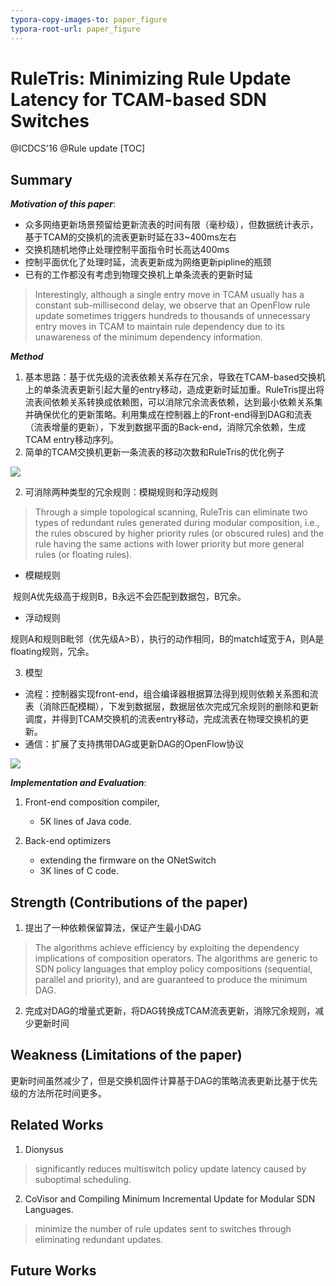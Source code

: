 ```yaml
---
typora-copy-images-to: paper_figure
typora-root-url: paper_figure
---
```

# RuleTris: Minimizing Rule Update Latency for TCAM-based SDN Switches

@ICDCS'16  @Rule update
[TOC]

## Summary
***Motivation of this paper***:

- 众多网络更新场景预留给更新流表的时间有限（毫秒级），但数据统计表示，基于TCAM的交换机的流表更新时延在33~400ms左右
- 交换机随机地停止处理控制平面指令时长高达400ms
- 控制平面优化了处理时延，流表更新成为网络更新pipline的瓶颈
- 已有的工作都没有考虑到物理交换机上单条流表的更新时延

> Interestingly, although a single entry move in TCAM usually has a constant sub-millisecond delay, we observe that an OpenFlow rule update sometimes triggers hundreds to thousands of unnecessary entry moves in TCAM to maintain rule dependency due to its unawareness of the minimum dependency information.

***Method***

1. 基本思路：基于优先级的流表依赖关系存在冗余，导致在TCAM-based交换机上的单条流表更新引起大量的entry移动，造成更新时延加重。RuleTris提出将流表间依赖关系转换成依赖图，可以消除冗余流表依赖，达到最小依赖关系集并确保优化的更新策略。利用集成在控制器上的Front-end得到DAG和流表（流表增量的更新），下发到数据平面的Back-end，消除冗余依赖，生成TCAM entry移动序列。
2. 简单的TCAM交换机更新一条流表的移动次数和RuleTris的优化例子

![](/RuleTris_simple_example.png)

2. 可消除两种类型的冗余规则：模糊规则和浮动规则

> Through a simple topological scanning, RuleTris can eliminate two types of redundant rules generated during modular composition, i.e., the rules obscured by higher priority rules (or obscured rules) and the rule having the same actions with lower priority but more general rules (or floating rules).

- 模糊规则

​      规则A优先级高于规则B，B永远不会匹配到数据包，B冗余。

- 浮动规则

​      规则A和规则B毗邻（优先级A>B），执行的动作相同，B的match域宽于A，则A是floating规则，冗余。

3. 模型

- 流程：控制器实现front-end，组合编译器根据算法得到规则依赖关系图和流表（消除匹配模糊），下发到数据层，数据层依次完成冗余规则的删除和更新调度，并得到TCAM交换机的流表entry移动，完成流表在物理交换机的更新。
- 通信：扩展了支持携带DAG或更新DAG的OpenFlow协议

![](/RuleTris_prototype.png)



***Implementation and Evaluation***:

1. Front-end composition compiler,
   - 5K lines of Java code.

2. Back-end optimizers
   - extending the firmware on the ONetSwitch
   - 3K lines of C code.

## Strength (Contributions of the paper)

1. 提出了一种依赖保留算法，保证产生最小DAG

> The algorithms achieve efficiency by exploiting the dependency implications of composition operators. The algorithms are generic to SDN policy languages that employ policy compositions (sequential, parallel and priority), and are guaranteed to produce the minimum DAG.

2. 完成对DAG的增量式更新，将DAG转换成TCAM流表更新，消除冗余规则，减少更新时间

## Weakness (Limitations of the paper)

更新时间虽然减少了，但是交换机固件计算基于DAG的策略流表更新比基于优先级的方法所花时间更多。

## Related Works

1. Dionysus

> significantly reduces multiswitch policy update latency caused by suboptimal scheduling.

2. CoVisor and  Compiling Minimum Incremental Update for Modular SDN Languages.

> minimize the number of rule updates sent to switches through eliminating redundant updates.

## Future Works 

